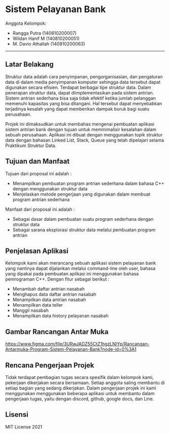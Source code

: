 # Sistem Pelayanan Bank

Anggota Kelompok:
* Rangga Putra      (140810200007)
* Wildan Hanif M    (140810200051)
* M. Davio Athallah (140810200063)
---
## Latar Belakang
Struktur data adalah cara penyimpanan, pengorganisasian, dan pengaturan data di dalam media penyimpanan komputer sehingga data tersebut dapat digunakan secara efisien. Terdapat berbagai tipe struktur data. Dalam penerapan struktur data, dapat diimplementasikan pada sistem antrian. Sistem antrian sederhana bisa saja tidak efektif ketika jumlah pelanggan memenuhi kapasitas yang bisa ditangani. Hal tersebut dapat menyebabkan terjadinya kesalah  yang dapat memberikan dampak buruk bagi suatu perusahaan.

Projek ini dimaksudkan untuk membahas mengenai pembuatan aplikasi sistem antrian bank dengan tujuan untuk meminimalisir kesalahan dalam sebuah perusahaan. Aplikasi ini dibuat dengan menggunakan topik struktur data dengan bahasan Linked List, Stack, Queue yang telah dipelajari selama Praktikum Struktur Data.

## Tujuan dan Manfaat
Tujuan dari proposal ini adalah :
- Menampilkan pembuatan program antrian sederhana dalam bahasa C++ dengan menggunakan struktur data
- Menjelaskan metode pengerjaan yang digunakan dalam membuat program antrian sederhana

Manfaat dari proposal ini adalah :
- Sebagai dasar dalam pembuatan suatu program sederhana dengan struktur data
- Sebagai sarana eksplorasi struktur data melalui pembuatan program antrian

## Penjelasan Aplikasi
Kelompok kami akan merancang sebuah aplikasi sistem pelayanan bank yang nantinya dapat dijalankan melalui command-line oleh user, bahasa yang dipakai pada pembuatan aplikasi ini menggunakan bahasa pemrograman C++. Dengan fitur sebagai berikut :
- Menambah daftar antrian nasabah
- Menghapus data daftar antrian nasabah
- Menampilkan data antrian nasabah
- Menampilkan data teller
- Manggil nasabah
- Menampilkan data history pelayanan nasabah


## Gambar Rancangan Antar Muka
https://www.figma.com/file/3URwJADZ55CtZ1hgzLNIYp/Rancangan-Antarmuka-Program-Sistem-Pelayanan-Bank?node-id=0%3A1

## Rencana Pengerjaan Projek
Tidak terdapat pembagian tugas secara spesifik dalam kelompok kami, pekerjaan dikerjakan secara bersamaan. Setiap anggota saling membantu di setiap bagian yang sedang dikerjakan. Dalam pengerjaan projek ini kami menggunakan menggunakan beberapa aplikasi untuk membantu dalam pengerjaan tugas, yaitu dengan discord, github, google docs, dan Line.

## Lisensi

MIT License 2021
